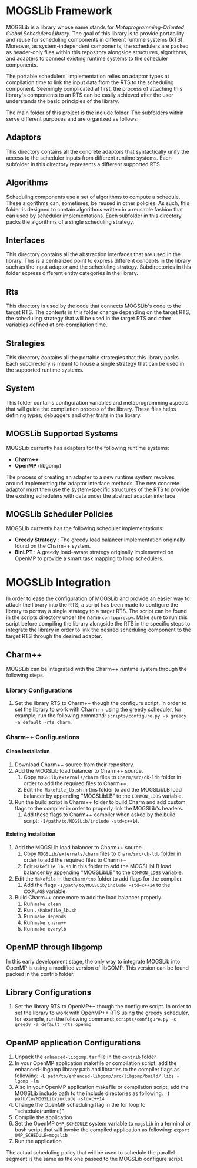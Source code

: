 # MOGSLib Framework
MOGSLib is a library whose name stands for *Metaprogramming-Oriented Global Schedulers Library*. The goal of this library is to provide portability and reuse for scheduling components in different runtime systems (RTS). Moreover, as system-independent components, the schedulers are packed as header-only files within this repository alongside structures, algorithms, and adapters to connect existing runtime systems to the scheduler components.

The portable schedulers' implementation relies on adaptor types at compilation time to link the input data from the RTS to the scheduling component. Seemingly complicated at first, the process of attaching this library's components to an RTS can be easily achieved after the user understands the basic principles of the library.

The main folder of this project is the include folder. The subfolders within serve different purposes and are organized as follows:

## Adaptors
This directory contains all the concrete adaptors that syntactically unify the access to the scheduler inputs from different runtime systems. Each subfolder in this directory represents a different supported RTS.

## Algorithms
Scheduling components use a set of algorithms to compute a schedule. These algorithms can, sometimes, be reused in other policies. As such, this folder is designed to contain algorithms written in a reusable fashion that can used by scheduler implementations. Each subfolder in this directory packs the algorithms of a single scheduling strategy.

## Interfaces
This directory contains all the abstraction interfaces that are used in the library. This is a centralized point to express different concepts in the library such as the input adaptor and the scheduling strategy. Subdirectories in this folder express different entity categories in the library.

## Rts
This directory is used by the code that connects MOGSLib's code to the target RTS. The contents in this folder change depending on the target RTS, the scheduling strategy that will be used in the target RTS and other variables defined at pre-compilation time.

## Strategies
This directory contains all the portable strategies that this library packs. Each subdirectory is meant to house a single strategy that can be used in the supported runtime systems.

## System
This folder contains configuration variables and metaprogramming aspects that will guide the compilation process of the library. These files helps defining types, debuggers and other traits in the library.


## MOGSLib Supported Systems
MOGSLib currently has adapters for the following runtime systems:

* **Charm++**
* **OpenMP** (libgomp)

The process of creating an adapter to a new runtime system revolves around implementing the adaptor interface methods. The new concrete adaptor must then use the system-specific structures of the RTS to provide the existing schedulers with data under the abstract adapter interface.

## MOGSLib Scheduler Policies
MOGSLib currently has the following scheduler implementations:

* **Greedy Strategy** : The greedy load balancer implementation originally found on the Charm++ system.
* **BinLPT** : A greedy load-aware strategy originally implemented on OpenMP to provide a smart task mapping to loop schedulers.

# MOGSLib Integration

In order to ease the configuration of MOGSLib and provide an easier way to attach the library into the RTS, a script has been made to configure the library to portray a single strategy to a target RTS. The script can be found in the scripts directory under the name `configure.py`. Make sure to run this script before compiling the library alongside the RTS in the specific steps to integrate the library in order to link the desired scheduling component to the target RTS through the desired adapter.

## Charm++
MOGSLib can be integrated with the Charm++ runtime system through the following steps.

### Library Configurations

1. Set the library RTS to Charm++ though the configure script. In order to set the library to work with Charm++ using the greedy scheduler, for example, run the following command: `scripts/configure.py -s greedy -a default -rts charm`.

### Charm++ Configurations

#### Clean Installation

1. Download Charm++ source from their repository.
2. Add the MOGSLib load balancer to Charm++ source.
    1. Copy `MOGSLib/externals/charm` files to `Charm/src/ck-ldb` folder in order to add the required files to Charm++.
    2. Edit `the Makefile_lb.sh` in this folder to add the MOGSLibLB load balancer by appending "MOGSLibLB" to the `COMMON_LDBS` variable.
3. Run the build script in Charm++ folder to build Charm and add custom flags to the compiler in order to properly link the MOGSLib's headers.
    1. Add these flags to Charm++ compiler when asked by the build script: `-I/path/to/MOGSLib/include -std=c++14`.

#### Existing Installation

1. Add the MOGSLib load balancer to Charm++ source.
    1. Copy `MOGSLib/externals/charm` files to `Charm/src/ck-ldb` folder in order to add the required files to Charm++
    2. Edit `Makefile_lb.sh` in this folder to add the MOGSLibLB load balancer by appending "MOGSLibLB" to the `COMMON_LDBS` variable.
2. Edit the `Makefile` in the `Charm/tmp` folder to add flags for the compiler.
    1. Add the flags `-I/path/to/MOGSLib/include -std=c++14` to the `CXXFLAGS` variable.
3. Build Charm++ once more to add the load balancer properly.
    1. Run `make clean`
    2. Run `./Makefile_lb.sh`
    3. Run `make depends`
    4. Run `make charm++`
    5. Run ``make everylb``

## OpenMP through libgomp

In this early development stage, the only way to integrate MOGSLib into OpenMP is using a modified version of libGOMP. This version can be found packed in the contrib folder.

## Library Configurations

1. Set the library RTS to OpenMP++ though the configure script. In order to set the library to work with OpenMP++ RTS using the greedy scheduler, for example, run the following command: `scripts/configure.py -s greedy -a default -rts openmp`

## OpenMP application Configurations

1. Unpack the `enhanced-libgomp.tar` file in the `contrib` folder
2. In your OpenMP application makefile or compilation script, add the enhanced-libgomp library path and libraries to the compiler flags as following: `-L path/to/enhanced-libgomp/src/libgomp/build/.libs -lgomp -lm`
3. Also in your OpenMP application makefile or compilation script, add the MOGSLib include path to the include directories as following: `-I path/to/MOGSLib/include -std=c++14`
4. Change the OpenMP scheduling flag in the for loop to "schedule(runtime)"
5. Compile the application
6. Set the OpenMP `OMP_SCHEDULE` system variable to `mogslib` in a terminal or bash script that will invoke the compiled application as following: `export OMP_SCHEDULE=mogslib`
7. Run the application

The actual scheduling policy that will be used to schedule the parallel segment is the same as the one passed to the MOGSLib configure script.
